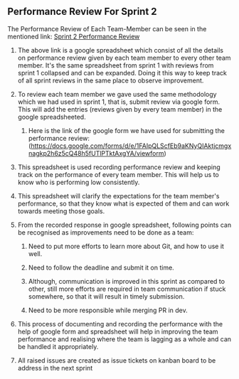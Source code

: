## Performance Review For Sprint 2

The Performance Review of Each Team-Member can be seen in the mentioned link: [Sprint 2 Performance Review](https://docs.google.com/spreadsheets/d/1Gm-qb7FD2baLD-eDKrLjbsh3EBmGTTs08O_xN5u_UjA/edit?resourcekey#gid=104030491)


1.  The above link is a google spreadsheet which consist of all the details on performance review given by each team member to every other team member. It's the same spreadsheet from sprint 1 with reviews from sprint 1 collapsed and can be expanded. Doing it this way to keep track of all sprint reviews in the same place to observe improvement.

2.  To review each team member we gave used the same methodology which we had used in sprint 1, that is, submit review via google form. This will add the entries (reviews given by every team member) in the google spreadsheeted.

    1.  Here is the link of the google form we have used for submitting the performance review: (https://docs.google.com/forms/d/e/1FAIpQLScfEb9aKNyQIAktjcmgxnagkp2h6z5cQ48h5fUTlPTktAxgYA/viewform)

3.  This spreadsheet is used recording performance review and keeping track on the performance of every team member. This will help us to know who is performing low consistently.

4.  This spreadsheet will clarify the expectations for the team member's performance, so that they know what is expected of them and can work towards meeting those goals.

5.  From the recorded response in google spreadsheet, following points can be recognised as improvements need to be done as a team:

    1.  Need to put more efforts to learn more about Git, and how to use it well.

    2.  Need to follow the deadline and submit it on time. 

    3.  Although, communication is improved in this sprint as compared to other, still more efforts are required in team communication if stuck somewhere, so that it will result in timely submission.

    4.  Need to be more responsible while merging PR in dev.

6. This process of documenting and recording the performance with the help of google form and spreadsheet will help in improving the team performance and realising where the team is lagging as a whole and can be handled it appropriately. 

7. All raised issues are created as issue tickets on kanban board to be address in the next sprint
